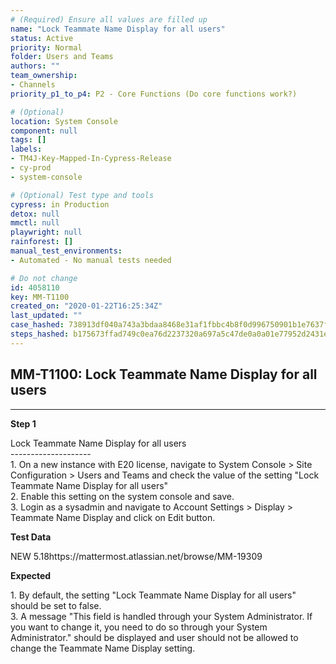```yaml
---
# (Required) Ensure all values are filled up
name: "Lock Teammate Name Display for all users"
status: Active
priority: Normal
folder: Users and Teams
authors: ""
team_ownership: 
- Channels
priority_p1_to_p4: P2 - Core Functions (Do core functions work?)

# (Optional)
location: System Console
component: null
tags: []
labels: 
- TM4J-Key-Mapped-In-Cypress-Release
- cy-prod
- system-console

# (Optional) Test type and tools
cypress: in Production
detox: null
mmctl: null
playwright: null
rainforest: []
manual_test_environments: 
- Automated - No manual tests needed

# Do not change
id: 4058110
key: MM-T1100
created_on: "2020-01-22T16:25:34Z"
last_updated: ""
case_hashed: 738913df040a743a3bdaa8468e31af1fbbc4b8f0d996750901b1e7637ff9aa513435c0dccf4b9283a303c5b0f1be3c89
steps_hashed: b175673ffad749c0ea76d2237320a697a5c47de0a0a01e77952d2431e0092455906b2864f35bce991bf0aab581a6b12b
---
```


<!-- (Auto-generated) Based on frontmatter's "key" and "name" -->

## MM-T1100: Lock Teammate Name Display for all users

---

**Step 1**

Lock Teammate Name Display for all users\
\--------------------\
1\. On a new instance with E20 license, navigate to System Console > Site Configuration > Users and Teams and check the value of the setting "Lock Teammate Name Display for all users"\
2\. Enable this setting on the system console and save.\
3\. Login as a sysadmin and navigate to Account Settings > Display > Teammate Name Display and click on Edit button.

**Test Data**

NEW 5.18https\://mattermost.atlassian.net/browse/MM-19309

**Expected**

1\. By default, the setting "Lock Teammate Name Display for all users" should be set to false.\
3\. A message "This field is handled through your System Administrator. If you want to change it, you need to do so through your System Administrator." should be displayed and user should not be allowed to change the Teammate Name Display setting.
